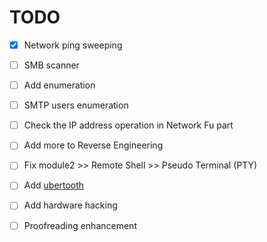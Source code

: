# TODO

- [x] Network ping sweeping
- [ ] SMB scanner
- [ ] Add enumeration
- [ ] SMTP users enumeration
- [ ] Check the IP address operation in Network Fu part
- [ ] Add more to Reverse Engineering 
- [ ] Fix module2 >> Remote Shell >> Pseudo Terminal (PTY)
- [ ] Add [ubertooth](http://www.evilsocket.net/2015/02/12/rubertooth-a-complete-ruby-porting-of-the-ubertooth-libraries-and-utilities/) 
- [ ] Add hardware hacking
- [ ] Proofreading enhancement

